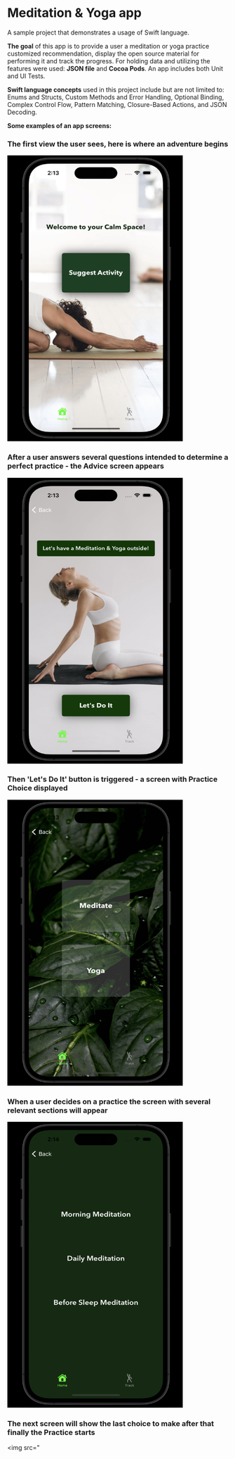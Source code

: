 # Meditation & Yoga app

A sample project that demonstrates a usage of Swift language.

**The goal** of this app is to provide a user a meditation or yoga practice customized recommendation, display the open source material for performing it and track the progress.
For holding data and utilizing the features were used: **JSON file** and **Cocoa Pods**.
An app includes both Unit and UI Tests.

**Swift language concepts** used in this project include but are not limited to: Enums and Structs, Custom Methods and Error Handling, Optional Binding, Complex Control Flow, Pattern Matching, Closure-Based Actions, and JSON Decoding.

**Some examples of an app screens:**

### The first view the user sees, here is where an adventure begins 

<img src="images/Screenshot_2024-04-27_at_14.13.29.png" alt="Homescreen" title="Homescreen" width="400" height="650">

### After a user answers several questions intended to determine a perfect practice - the Advice screen appears

<img src="images/Screenshot_2024-04-27_at_14.13.46.png" alt="Advicescreen" title="Advicescreen" width="400" height="650">

### Then 'Let's Do It' button is triggered - a screen with Practice Choice displayed
<img src="images/Screenshot_2024-04-27_at_14.13.54.png" alt="MainChoicescreen" title="MainChoicescreen" width="400" height="650">

### When a user decides on a practice the screen with several relevant sections will appear 
<img src="images/Screenshot_2024-04-27_at_14.14.06.png" alt="MainChoicescreen" title="MainChoicescreen" width="400" height="650">

### The next screen will show the last choice to make after that finally the Practice starts
<img src="





